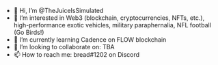 - 👋 Hi, I’m @TheJuiceIsSimulated
- 👀 I’m interested in Web3 (blockchain, cryptocurrencies, NFTs, etc.), high-performance exotic vehicles, military paraphernalia, NFL football (Go Birds!)
- 🌱 I’m currently learning Cadence on FLOW blockchain
- 💞️ I’m looking to collaborate on: TBA
- 📫 How to reach me: bread#1202 on Discord

<!---
TheJuiceIsSimulated/TheJuiceIsSimulated is a ✨ special ✨ repository because its `README.md` (this file) appears on your GitHub profile.
You can click the Preview link to take a look at your changes.
--->
